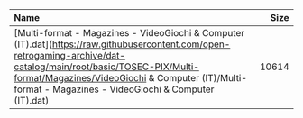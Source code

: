 |Name|Size|
|:---|---:|
|[Multi-format - Magazines - VideoGiochi & Computer (IT).dat](https://raw.githubusercontent.com/open-retrogaming-archive/dat-catalog/main/root/basic/TOSEC-PIX/Multi-format/Magazines/VideoGiochi & Computer (IT)/Multi-format - Magazines - VideoGiochi & Computer (IT).dat)|10614|
